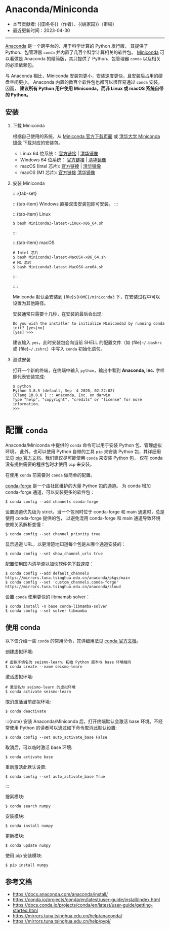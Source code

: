 # Anaconda/Miniconda

- 本节贡献者: {{田冬冬}}（作者）、{{姚家园}}（审稿）
- 最近更新时间：2023-04-30

---

[Anaconda](https://www.anaconda.com/download/) 是一个跨平台的、用于科学计算的 Python 发行版，
其提供了 Python、包管理器 `conda` 并内置了几百个科学计算相关的软件包。
[Miniconda](https://docs.conda.io/en/latest/miniconda.html) 可以看做是
Anaconda 的精简版，其只提供了 Python、包管理器 `conda` 以及相关的必须依赖包。

与 Anaconda 相比，Miniconda 安装包更小，安装速度更快，且安装后占用的硬盘空间更小。
Anaconda 内置的数百个软件包也都可以很容易通过 `conda` 安装。因而，
**建议所有 Python 用户使用 Miniconda，而非 Linux 或 macOS 系统自带的 Python。**

## 安装

1. 下载 Miniconda

   根据自己使用的系统，从 [Miniconda 官方下载页面](https://docs.conda.io/en/latest/miniconda.html#latest-miniconda-installer-links)
   或 [清华大学 Miniconda 镜像](https://mirrors.tuna.tsinghua.edu.cn/anaconda/miniconda/) 下载对应的安装包。

   - Linux 64 位系统：
     [官方链接](https://repo.anaconda.com/miniconda/Miniconda3-latest-Linux-x86_64.sh) |
     [清华镜像](https://mirrors.tuna.tsinghua.edu.cn/anaconda/miniconda/Miniconda3-latest-Linux-x86_64.sh)
   - Windows 64 位系统：
     [官方链接](https://repo.anaconda.com/miniconda/Miniconda3-latest-Windows-x86_64.exe) |
     [清华镜像](https://mirrors.tuna.tsinghua.edu.cn/anaconda/miniconda/Miniconda3-latest-Windows-x86_64.exe)
   - macOS (Intel 芯片):
     [官方链接](https://repo.anaconda.com/miniconda/Miniconda3-latest-MacOSX-x86_64.sh) |
     [清华镜像](https://mirrors.tuna.tsinghua.edu.cn/anaconda/miniconda/Miniconda3-latest-MacOSX-x86_64.sh)
   - macOS (M1 芯片):
     [官方链接](https://repo.anaconda.com/miniconda/Miniconda3-latest-MacOSX-arm64.sh)
     [清华镜像](https://mirrors.tuna.tsinghua.edu.cn/anaconda/miniconda/Miniconda3-latest-MacOSX-arm64.sh)

2. 安装 Miniconda

    ::::{tab-set}

    :::{tab-item} Windows
    直接双击安装包即可安装。
    :::

    :::{tab-item} Linux
    ```
    $ bash Miniconda3-latest-Linux-x86_64.sh
    ```
    :::

    :::{tab-item} macOS
    ```
    # Intel 芯片
    $ bash Miniconda3-latest-MacOSX-x86_64.sh
    # M1 芯片
    $ bash Miniconda3-latest-MacOSX-arm64.sh
    ```
    :::

    ::::

   Miniconda 默认会安装到 {file}`${HOME}/miniconda3` 下，在安装过程中可以
   设置为其他路径。

   安装通常只需要十几秒，在安装的最后会出现:

   ```
   Do you wish the installer to initialize Miniconda3 by running conda init? [yes|no]
   [yes] >>>
   ```

   建议输入 `yes`，此时安装包会向当前 SHELL 的配置文件（如 {file}`~/.bashrc`
   或 {file}`~/.zshrc`）中写入 `conda` 初始化语句。

3. 测试安装

   打开一个新的终端，在终端中输入 `python`，输出中看到 **Anaconda, Inc.**
   字样即代表安装完成:

   ```
   $ python
   Python 3.8.5 (default, Sep  4 2020, 02:22:02)
   [Clang 10.0.0 ] :: Anaconda, Inc. on darwin
   Type "help", "copyright", "credits" or "license" for more information.
   >>>
   ```

# 配置 `conda`

Anaconda/Miniconda 中提供的 `conda` 命令可以用于安装 Python 包、管理虚拟环境，
此外，也可以使用 Python 自带的工具 `pip` 来安装 Python 包，其详细用法见
[pip 官方文档](https://pip.pypa.io/en/stable/)。我们建议尽可能使用 `conda` 来安装 Python 包，
仅在 conda 没有提供需要的程序包时才使用 `pip` 来安装。

在使用 `conda` 前需要对 `conda` 做简单的配置。

[conda-forge](https://conda-forge.org/) 是一个由社区维护的大量 Python 包的通道。
为 conda 增加 conda-forge 通道，可以安装更多的软件包：
```
$ conda config --add channels conda-forge
```

设置通道优先级为 strict。当一个包同时位于 conda-forge 和 main 通道时，总是使用 conda-forge 提供的包，
以避免混用 conda-forge 和 main 通道导致环境依赖关系解析变慢：
```
$ conda config --set channel_priority true
```

显示通道 URL，以更清楚地知道每个包是从哪个通道安装的：
```
$ conda config --set show_channel_urls true
```

配置使用国内清华源以加快软件包下载速度：
```
$ conda config --add default_channels https://mirrors.tuna.tsinghua.edu.cn/anaconda/pkgs/main
$ conda config --set 'custom_channels.conda-forge' https://mirrors.tuna.tsinghua.edu.cn/anaconda/cloud
```

设置 `conda` 使用更快的 libmamab solver：
```
$ conda install -n base conda-libmamba-solver
$ conda config --set solver libmamba
```

## 使用 conda

以下仅介绍一些 `conda` 的常用命令，其详细用法见
[conda 官方文档](https://docs.conda.io/projects/conda/en/latest/index.html)。

创建虚拟环境:
```
# 虚拟环境名为 seismo-learn，初始 Python 版本与 base 环境相同
$ conda create --name seismo-learn
```

激活虚拟环境:
```
# 激活名为 seismo-learn 的虚拟环境
$ conda activate seismo-learn
```

取消激活当前虚拟环境:
```
$ conda deactivate
```

:::{note}
安装 Anaconda/Miniconda 后，打开终端默认会激活 base 环境。不经常使用
Python 的读者可以通过如下命令取消此默认设置:

```
$ conda config --set auto_activate_base False
```

取消后，可以临时激活 base 环境:
```
$ conda activate base
```

重新激活此默认设置:
```
$ conda config --set auto_activate_base True
```
:::

搜索模块:
```
$ conda search numpy
```

安装模块:
```
$ conda install numpy
```

更新模块:
```
$ conda update numpy
```

使用 pip 安装模块:
```
$ pip install numpy
```

## 参考文档

- <https://docs.anaconda.com/anaconda/install/>
- <https://conda.io/projects/conda/en/latest/user-guide/install/index.html>
- <https://docs.conda.io/projects/conda/en/latest/user-guide/getting-started.html>
- <https://mirrors.tuna.tsinghua.edu.cn/help/anaconda/>
- <https://mirrors.tuna.tsinghua.edu.cn/help/pypi/>
